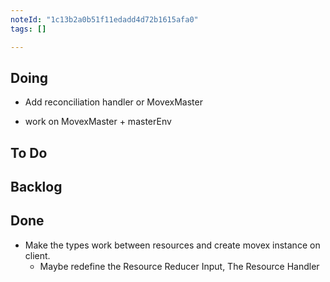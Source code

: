 ```yaml
---
noteId: "1c13b2a0b51f11edadd4d72b1615afa0"
tags: []

---
```


## Doing

- Add reconciliation handler or MovexMaster 

- work on MovexMaster + masterEnv

## To Do

## Backlog

## Done

- Make the types work between resources and create movex instance on client.
  - Maybe redefine the Resource Reducer Input, The Resource Handler